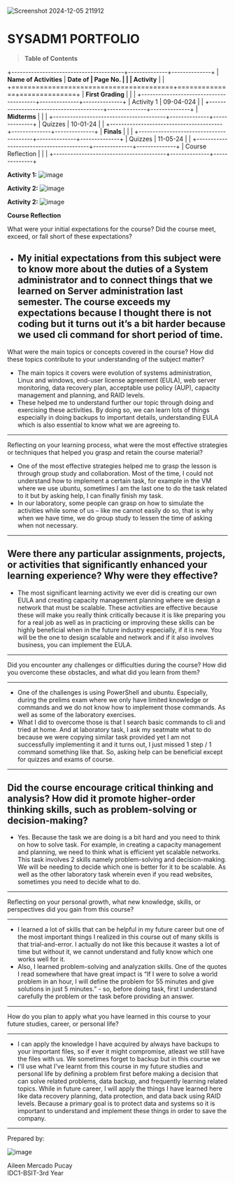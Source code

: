 
![Screenshot 2024-12-05 211912](https://github.com/user-attachments/assets/2ce05f9b-78eb-4687-a5d0-5e52a9710ca6)

# SYSADM1 PORTFOLIO

> **Table of Contents**

+----------------------------------------+--------------+--------------+
| **Name of Activities**                 | **Date of    | **Page No.** |
|                                        | Activity**   |              |
+========================================+==============+==============+
| **First Grading**                      |              |              |
+----------------------------------------+--------------+--------------+
| Activity 1                               |   09-04-024           |              |
+----------------------------------------+--------------+--------------+
| **Midterms**                           |              |              |
+----------------------------------------+--------------+--------------+
| Quizzes                                |   10-01-24   |              |
+----------------------------------------+--------------+--------------+
| **Finals**                             |              |              |
+----------------------------------------+--------------+--------------+
| Quizzes                                |   11-05-24           |              |
+----------------------------------------+--------------+--------------+
| Course Reflection                      |              |              |
+----------------------------------------+--------------+--------------+



**Activity 1:**
![image](https://github.com/user-attachments/assets/35bb2933-0181-43ef-be89-cc2f27120844)

**Activity 2:**
![image](https://github.com/user-attachments/assets/154644b6-d625-4dd0-8a66-21a9d3a58c94)

**Activity 2:**
![image](https://github.com/user-attachments/assets/c842e183-d188-41d1-b96d-00bdcacdedd3)


**Course Reflection**

What were your initial expectations for the course? Did the course meet,
exceed, or fall short of these expectations?

- My initial expectations from this subject were to know more about the duties of a System administrator and to connect things that we learned on Server administration last semester. The course exceeds my expectations because I thought there is not coding but it turns out it’s a bit harder because we used cli command for short period of time.
  ------------------------------------------------------------------------------

What were the main topics or concepts covered in the course? How did
these topics contribute to your understanding of the subject matter?

-	The main topics it covers were evolution of systems administration, Linux and windows, end-user license agreement (EULA), web server monitoring, data recovery plan, acceptable use policy (AUP), capacity management and planning, and RAID levels. 
-	These helped me to understand further our topic through doing and exercising these activities. By doing so, we can learn lots of things especially in doing backups to important details, understanding EULA which is also essential to know what we are agreeing to. 
  -----------------------------------------------------------------------

Reflecting on your learning process, what were the most effective
strategies or techniques that helped you grasp and retain the course
material?

-	One of the most effective strategies helped me to grasp the lesson is through group study and collaboration. Most of the time, I could not understand how to implement a certain task, for example in the VM where we use ubuntu, sometimes I am the last one to do the task related to it but by asking help, I can finally finish my task. 
-	In our laboratory, some people can grasp on how to simulate the activities while some of us – like me cannot easily do so, that is why when we have time, we do group study to lessen the time of asking when not necessary.
  -----------------------------------------------------------------------

Were there any particular assignments, projects, or activities that
significantly enhanced your learning experience? Why were they
effective?
  -----------------------------------------------------------------------
-	The most significant learning activity we ever did is creating our own EULA and creating capacity management planning where we design a network that must be scalable. These activities are effective because these will make you really think critically because it is like preparing you for a real job as well as in practicing or improving these skills can be highly beneficial when in the future industry especially, if it is new. You will be the one to design scalable and network and if it also involves business, you can implement the EULA.
  -----------------------------------------------------------------------

Did you encounter any challenges or difficulties during the course? How
did you overcome these obstacles, and what did you learn from them?

  -----------------------------------------------------------------------
-	One of the challenges is using PowerShell and ubuntu. Especially, during the prelims exam where we only have limited knowledge or commands and we do not know how to implement those commands. As well as some of the laboratory exercises.
-	What I did to overcome those is that I search basic commands to cli and tried at home. And at laboratory task, I ask my seatmate what to do because we were copying similar task provided yet I am not successfully implementing it and it turns out, I just missed 1 step / 1 command something like that. So, asking help can be beneficial except for quizzes and exams of course.
  -----------------------------------------------------------------------

Did the course encourage critical thinking and analysis? How did it
promote higher-order thinking skills, such as problem-solving or
decision-making?
  -----------------------------------------------------------------------
-	Yes. Because the task we are doing is a bit hard and you need to think on how to solve task. For example, in creating a capacity management and planning, we need to think what is efficient yet scalable networks. This task involves 2 skills namely problem-solving and decision-making. We will be needing to decide which one is better for it to be scalable. As well as the other laboratory task wherein even if you read websites, sometimes you need to decide what to do.
  -----------------------------------------------------------------------

Reflecting on your personal growth, what new knowledge, skills, or
perspectives did you gain from this course?

  -----------------------------------------------------------------------
-	I learned a lot of skills that can be helpful in my future career but one of the most important things I realized in this course out of many skills is that trial-and-error. I actually do not like this because it wastes a lot of time but without it, we cannot understand and fully know which one works well for it. 
-	Also, I learned problem-solving and analyzation skills. One of the quotes I read somewhere that have great impact is “If I were to solve a world problem in an hour, I will define the problem for 55 minutes and give solutions in just 5 minutes.” -  so, before doing task, first I understand carefully the problem or the task before providing an answer. 
  -----------------------------------------------------------------------

How do you plan to apply what you have learned in this course to your
future studies, career, or personal life?

  -----------------------------------------------------------------------
- I can apply the knowledge I have acquired by always have backups to your
important files, so if ever it might compromise, atleast we still have 
the files with us. We sometimes forget to backup but in this course we 
-	I'll use what I've learnt from this course in my future studies and personal life by defining a problem first before making a decision that can solve related problems, data backup, and frequently learning related topics. While in future career, I will apply the things I have learned here like data recovery planning, data protection, and data back using RAID levels. Because a primary goal is to protect data and systems so it is important to understand and implement these things in order to save the company.
  -----------------------------------------------------------------------


Prepared by: 

![image](https://github.com/user-attachments/assets/a837dd8a-6cfd-46de-81e2-33c11a8b0ebb)



Aileen Mercado Pucay							
IDC1-BSIT-3rd Year
